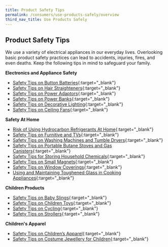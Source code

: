 ```yaml
---
title: Product Safety Tips
permalink: /consumers/use-products-safely/overview
third_nav_title: Use Products Safely
---
```

## Product Safety Tips

We use a variety of electrical appliances in our everyday lives. Overlooking basic product safety practices can lead to accidents, injuries, fires, and even deaths. Keep the following tips in mind to safeguard your family.

**Electronics and Appliance Safety**
* [Safety Tips on Button Batteries](/consumers/use-products-safely/safety-tips-on-button-batteries){:target="_blank"}
* [Safety Tips on Hair Straighteners](/consumers/use-products-safely/safety-tips-on-hair-straighteners){:target="_blank"}
* [Safety Tips on Power Adaptors](/consumers/use-products-safely/safety-tips-on-power-adaptors){:target="_blank"}
* [Safety Tips on Power Banks](/consumers/use-products-safely/safety-tips-on-power-banks){:target="_blank"}
* [Safety Tips on Decorative Lighting](/consumers/use-products-safely/safety-tips-on-decorative-lighting){:target="_blank"}
* [Safety Tips on Ceiling Fans](/consumers/product-safety-tips/safety-tips-on-ceiling-fans){:target="_blank"}

**Safety At Home**
* [Risk of Using Hydrocarbon Refrigerants At Home](/consumers/product-safety-tips/risk-of-using-hydrocarbon-refrigerants-at-home){:target="_blank"}
* [Safety Tips on Furnitive and TVs](/consumers/product-safety-tips/safety-tips-on-furniture-and-tvs){:target="_blank"}
* [Safety Tips on Washing Machines and Tumble Dryers](/consumers/product-safety-tips/safety-tips-on-washing-machines-and-tumble-dryers){:target="_blank"}
* [Safety Tips on Portable Butane Stoves and Gas Canisters](/consumers/product-safety-tips/safety-tips-on-portable-butane-stoves-and-gas-canisters){:target="_blank"}
* [Safety Tips for Storing Household Chemicals](/consumers/product-safety-tips/safety-tips-for-storing-household-chemicals){:target="_blank"}
* [Safety Tips on Small Magnets](/consumers/product-safety-tips/safety-tips-on-small-magnets){:target="_blank"}
* [Safety Tips on Window Coverings](/consumers/product-safety-tips/safety-tips-on-window-coverings){:target="_blank"}
* [Using and Maintaining Toughened Glass in Cooking Appliances](/consumers/product-safety-tips/using-and-maintaining-toughened-glass-in-cooking-appliances){:target="_blank"}

**Children Products**
* [Safety Tips on Baby Slings](/consumers/product-safety-tips/safety-tips-on-baby-slings){:target="_blank"}
* [Safety Tips on Children Toys](/consumers/product-safety-tips/safety-tips-on-children-toys){:target="_blank"}
* [Safety Tips on Cycling](/consumers/product-safety-tips-on-cycling){:target="_blank"}
* [Safety Tips on Strollers](/consumers/product-safety-tips/safety-tips-on-strollers){:target="_blank"}

**Children's Apparel**
* [Safety Tips on Children’s Apparel](/consumers/product-safety-tips/safety-tips-on-children-apparel){:target="_blank"}
* [Safety Tips on Costume Jewellery for Children](/consumers/product-safety-tips/safety-tips-on-constume-jewellery-for-children){:target="_blank"}
